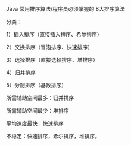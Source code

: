 

Java 常用排序算法/程序员必须掌握的 8大排序算法

分类：

1）插入排序（直接插入排序、希尔排序）

2）交换排序（冒泡排序、快速排序）

3）选择排序（直接选择排序、堆排序）

4）归并排序

5）分配排序（基数排序）

所需辅助空间最多：归并排序

所需辅助空间最少：堆排序

平均速度最快：快速排序

不稳定：快速排序，希尔排序，堆排序。
